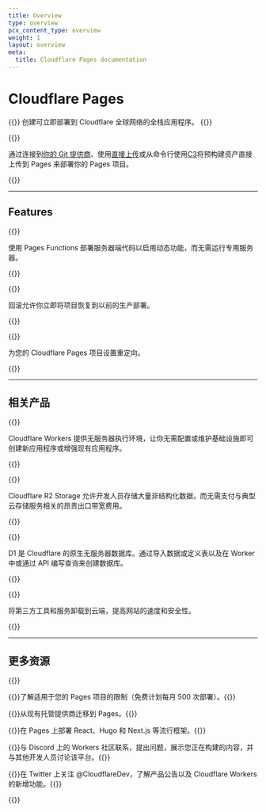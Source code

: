 ```yaml
---
title: Overview
type: overview
pcx_content_type: overview
weight: 1
layout: overview
meta:
  title: Cloudflare Pages documentation
---
```


# Cloudflare Pages

{{<description>}}
创建可立即部署到 Cloudflare 全球网络的全栈应用程序。
{{</description>}}

{{<plan type="all">}}

通过连接到[你的 Git 提供商](/pages/get-started/git-integration/)、使用[直接上传](/pages/get-started/direct-upload/)或从命令行使用[C3](/pages/get-started/c3/)将预构建资产直接上传到 Pages 来部署你的 Pages 项目。

{{<render file="_non-contract-enablement.md" productFolder="fundamentals" >}}

---

## Features

{{<feature header="Pages Functions" href="/pages/functions/">}}

使用 Pages Functions 部署服务器端代码以启用动态功能，而无需运行专用服务器。

{{</feature>}}

{{<feature header="Rollbacks" href="/pages/configuration/rollbacks/">}}

回滚允许你立即将项目恢复到以前的生产部署。

{{</feature>}}

{{<feature header="Redirects" href="/pages/configuration/redirects/">}}

为您的 Cloudflare Pages 项目设置重定向。

{{</feature>}}

---

## 相关产品

{{<related header="Workers" href="/workers/" product="workers">}}

Cloudflare Workers 提供无服务器执行环境，让你无需配置或维护基础设施即可创建新应用程序或增强现有应用程序。

{{</related>}}

{{<related header="R2" href="/r2/" product="r2">}}

Cloudflare R2 Storage 允许开发人员存储大量非结构化数据，而无需支付与典型云存储服务相关的昂贵出口带宽费用。

{{</related>}}

{{<related header="D1" href="/d1/" product="d1">}}

D1 是 Cloudflare 的原生无服务器数据库。通过导入数据或定义表以及在 Worker 中或通过 API 编写查询来创建数据库。

{{</related>}}

{{<related header="Zaraz" href="/zaraz/" product="zaraz">}}

将第三方工具和服务卸载到云端，提高网站的速度和安全性。

{{</related>}}

---

## 更多资源

{{<resource-group>}}

{{<resource header="Limits" href="/pages/platform/limits/" icon="documentation-clipboard">}}了解适用于您的 Pages 项目的限制（免费计划每月 500 次部署）。{{</resource>}}

{{<resource header="Migration guides" href="/pages/migrations/" icon="reference-architecture">}}从现有托管提供商迁移到 Pages。{{</resource>}}

{{<resource header="Framework guides" href="/pages/framework-guides/" icon="learning-center-book">}}在 Pages 上部署 React、Hugo 和 Next.js 等流行框架。{{</resource>}}

{{<resource header="Developer Discord" href="https://discord.cloudflare.com" icon="logo-Discord">}}与 Discord 上的 Workers 社区联系，提出问题，展示您正在构建的内容，并与其他开发人员讨论该平台。{{</resource>}}

{{<resource header="@CloudflareDev" href="https://x.com/cloudflaredev" icon="twitter">}}在 Twitter 上关注 @CloudflareDev，了解产品公告以及 Cloudflare Workers 的新增功能。{{</resource>}}

{{</resource-group>}}